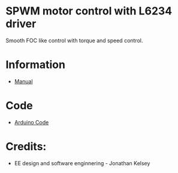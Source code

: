 # SPWM motor control with L6234 driver

Smooth FOC like control with torque and speed control.

# Information

- [Manual](./resources/sinusoidal-pwm-manual.pdf)

# Code

- [Arduino Code](./arduino-uno/arduino-uno.ino)

# Credits:
- EE design and software enginnering - Jonathan Kelsey